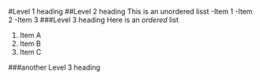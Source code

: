 #Level 1 heading
##Level 2 heading
This is an unordered lisst
-Item 1
-Item 2
-Item 3
###Level 3 heading
Here is an *ordered* list
1. Item A
2. Item B
3. Item C

###another Level 3 heading
